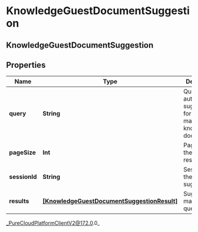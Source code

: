 # KnowledgeGuestDocumentSuggestion

## KnowledgeGuestDocumentSuggestion

## Properties

|Name | Type | Description | Notes|
|------------ | ------------- | ------------- | -------------|
| **query** | **String** | Query to get autocomplete suggestions for the matching knowledge documents. | |
| **pageSize** | **Int** | Page size of the returned results. | [optional] |
| **sessionId** | **String** | Session ID of the guest suggestions. | [optional] |
| **results** | [**[KnowledgeGuestDocumentSuggestionResult]**]([KnowledgeGuestDocumentSuggestionResult]) | Suggestions matching the query. | [optional] |



_PureCloudPlatformClientV2@172.0.0_
